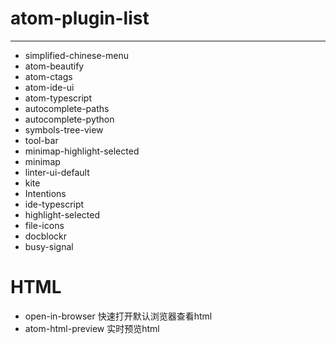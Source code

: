 # atom-plugin-list
---  

- simplified-chinese-menu
- atom-beautify
- atom-ctags
- atom-ide-ui
- atom-typescript
- autocomplete-paths
- autocomplete-python
- symbols-tree-view
- tool-bar
- minimap-highlight-selected
- minimap
- linter-ui-default
- kite
- Intentions
- ide-typescript
- highlight-selected
- file-icons
- docblockr
- busy-signal


# HTML

- open-in-browser 快速打开默认浏览器查看html
- atom-html-preview 实时预览html